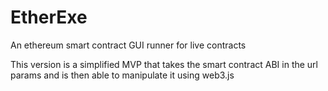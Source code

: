 # EtherExe
An ethereum smart contract GUI runner for live contracts

This version is a simplified MVP that takes the smart contract ABI in the url params and is then able to manipulate
it using web3.js
